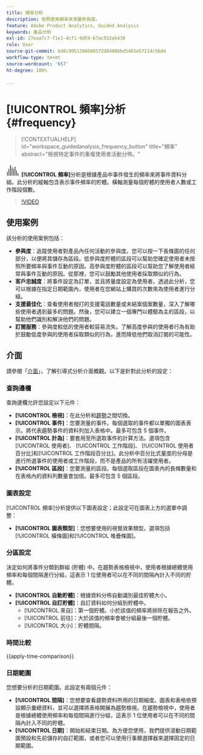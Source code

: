 ```yaml
---
title: 頻率分析
description: 依照使用頻率來測量參與度。
feature: Adobe Product Analytics, Guided Analysis
keywords: 產品分析
exl-id: 27eaa7c7-f1e1-4cf1-9d59-67ac552eb430
role: User
source-git-commit: bd8c9951386608572d84006bd5465e57214c56d4
workflow-type: tm+mt
source-wordcount: '657'
ht-degree: 100%

---
```


# [!UICONTROL 頻率]分析 {#frequency}

<!-- markdownlint-disable MD034 -->

>[!CONTEXTUALHELP]
>id="workspace_guidedanalysis_frequency_button"
>title="頻率"
>abstract="檢視特定事件的重複使用者活動分佈。"

<!-- markdownlint-enable MD034 -->

![頻率](/help/assets/icons/Histogram.svg) **[!UICONTROL 頻率]**&#x200B;分析是根據產品中事件發生的頻率來將事件資料分組。此分析的縱軸包含表示事件頻率的貯體。橫軸測量每個貯體的使用者人數或工作階段個數。

>[!VIDEO](https://video.tv.adobe.com/v/3435813/?captions=chi_hant&quality=12&learn=on)

## 使用案例

該分析的使用案例包括：

* **參與度**：追蹤使用者對產品內任何活動的參與度。您可以按一下長條圖的任何部分，以便將其儲存為區段。低參與度貯體的區段可以幫助您確定使用者未按照所要頻率與事件互動的原因。高參與度貯體的區段可以幫助您了解使用者經常與事件互動的原因。從那裡，您可以鼓勵其他使用者採取類似的行為。
* **客戶忠誠度**：將事件設定為訂單，並且將量度設定為使用者。透過此分析，您可以根據在指定日期範圍內，使用者在您網站上購買的次數來為使用者進行分組。
* **支援最佳化**：查看使用者撥打的支援電話數量或未結案個案數量，深入了解哪些使用者遇到最多的問題。然後，您可以建立一個專門以體驗為主的區段，以幫助他們識別和解決他們的問題。
* **訂閱服務**：參與度較低的使用者較容易流失。了解高度參與的使用者行為有助於鼓勵低度參與的使用者採取類似的行為，進而降低他們取消訂閱的可能性。

## 介面

請參閱「[介面](../overview.md#interface)」，了解引導式分析介面概觀。以下是針對此分析的設定：

### 查詢邊欄

查詢邊欄允許您設定以下元件：

* **[!UICONTROL 檢視]**：在此分析和[趨勢](trends.md)之間切換。
* **[!UICONTROL 事件]**：您要測量的事件。每個選取的事件都以單獨的圖表表示。將代表趨勢事件的資料列加入表格中。最多可包含 5 個事件。
* **[!UICONTROL 計為]**：要套用至所選取事件的計算方法。選項包含[!UICONTROL 使用者]、 [!UICONTROL 工作階段]、 [!UICONTROL 使用者百分比]和[!UICONTROL 工作階段百分比]。此分析中百分比式量度的分母是進行所選事件的使用者或工作階段，而不是產品的所有活躍使用者。
* **[!UICONTROL 區段]**：您要測量的區段。每個選取區段在圖表內的長條數量和在表格內的資料列數量會加倍。最多可包含 5 個區段。

### 圖表設定

[!UICONTROL 頻率]分析提供以下圖表設定；此設定可在圖表上方的選單中調整：

* **[!UICONTROL 圖表類型]**：您想要使用的視覺效果類型。選項包括[!UICONTROL 橫條圖]和[!UICONTROL 堆疊條圖]。

### 分區設定

決定如何將事件分類到群組 (貯體) 中。在趨勢表格檢視中，使用者根據總體使用頻率和每個間隔進行分組，這表示 1 位使用者可以在不同的間隔內計入不同的貯體。

* **[!UICONTROL 自動貯體]**：根據資料分佈自動識別最佳貯體大小。
* **[!UICONTROL 自訂貯體]**：自訂資料如何分組到貯體中。
   * [!UICONTROL 來自]：第一個貯體。小於該值的頻率將排除在報告之外。
   * [!UICONTROL 前往]：大於該值的頻率會被分組最後一個貯體。
   * [!UICONTROL 大小]：貯體間隔。

### 時間比較

{{apply-time-comparison}}

### 日期範圍

您想要分析的日期範圍。此設定有兩個元件：

* **[!UICONTROL 間隔]**：您想要查看趨勢資料所用的日期細度。圖表和表格依預設顯示彙總資料，並可以選擇將表格開展為趨勢檢視。在趨勢檢視中，使用者是根據總體使用頻率和每個間隔進行分組，這表示 1 位使用者可以在不同的間隔內計入不同的貯體。
* **[!UICONTROL 日期]**：開始和結束日期。為方便您使用，我們提供滾動日期範圍預設和先前儲存的自訂範圍，或者您可以使用行事曆選擇器來選擇固定的日期範圍。


<!--
## Example

See below foran example of the analysis.

![Frequency](../assets/frequency.png)

-->
